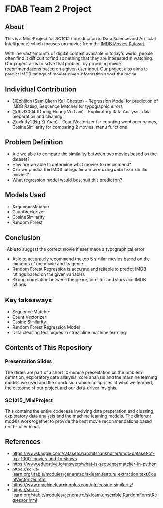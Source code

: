 # FDAB Team 2 Project
## About
This is a Mini-Project for SC1015 (Introduction to Data Science and Artificial Intelligence) which focuses on movies from the [IMDB Movies Dataset](https://www.kaggle.com/datasets/harshitshankhdhar/imdb-dataset-of-top-1000-movies-and-tv-shows).

With the vast amounts of digital content available in today's world, people often find it difficult to find something that they are interested in watching. Our project aims to solve that problem by providing movie recommendations based on a given user input.
Our project also aims to predict IMDB ratings of movies given information about the movie.

## Individual Contribution
- @Exhilion (Sam Chern Kai, Chester) - Regression Model for prediction of IMDB Rating, Sequence Matcher for typographic errors
- @dhvl2004 (Duong Hoang Vu Lam) - Exploratory Data Analysis, data preparation and cleaning
- @exkitty1 (Ng Zi Yuan) - CountVectorizer for counting word occurences, CosineSimilarity for comparing 2 movies, menu functions

## Problem Definition
- Are we able to compare the similarity between two movies based on the dataset?
- How are we able to determine what movies to recommend?
- Can we predict the IMDB ratings for a movie using data from similar movies?
- What regression model would best suit this prediction?

## Models Used
- SequenceMatcher
- CountVectorizer
- CosineSimilarity
- Random Forest

## Conclusion
-Able to suggest the correct movie if user made a typographical error
- Able to accurately recommend the top 5 similar movies based on the contents of the movie and its genre
- Random Forest Regression is accurate and reliable to predict IMDB ratings based on the given variables
- Strong correlation between the genre, director and stars and IMDB ratings

## Key takeaways
- Sequence Matcher
- Count Vectorizer
- Cosine Similarity
- Random Forest Regression Model
- Data cleaning techniques to streamline machine learning

## Contents of This Repository
### Presentation Slides
The slides are part of a short 10-minute presentation on the problem definition, exploratory data analysis, core analysis and the machine learning models we used and the conclusion which comprises of what we learned, the outcome of our project and our data-driven insights.
### SC1015_MiniProject
This contains the entire codebase involving data preparation and cleaning, exploratory data analysis and the machine learning models. The different models work together to provide the best movie recommendations based on the user input.

## References
- https://www.kaggle.com/datasets/harshitshankhdhar/imdb-dataset-of-top-1000-movies-and-tv-shows
- https://www.educative.io/answers/what-is-sequencematcher-in-python
- https://scikit-learn.org/stable/modules/generated/sklearn.feature_extraction.text.CountVectorizer.html
- https://www.machinelearningplus.com/nlp/cosine-similarity/
- https://scikit-learn.org/stable/modules/generated/sklearn.ensemble.RandomForestRegressor.html
